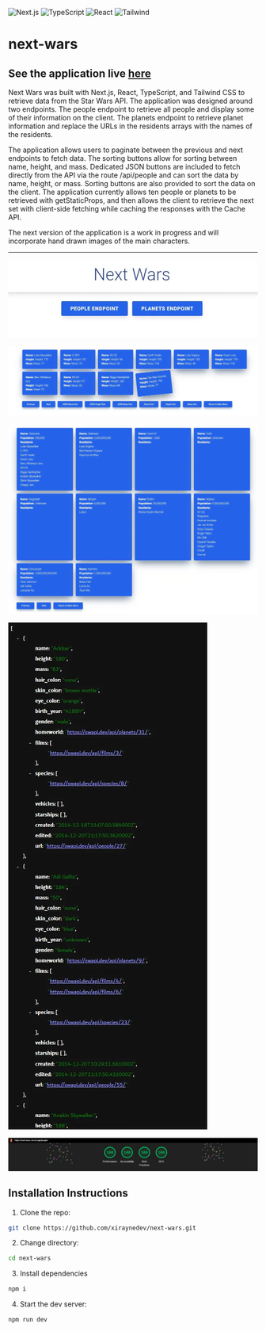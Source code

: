 ![Next.js](https://img.shields.io/badge/Next.js-13.0.0-lightgrey)
![TypeScript](https://img.shields.io/badge/TypeScript-4.8.3-blue)
![React](https://img.shields.io/badge/React-18.2.0-blue)
![Tailwind](https://img.shields.io/badge/TailwindCSS-3.2.6-blue)

# next-wars

## See the application live [here](https://next-wars.vercel.app/)

Next Wars was built with Next.js, React, TypeScript, and Tailwind CSS to retrieve data from the Star Wars API. The application was designed around two endpoints. The people endpoint to retrieve all people and display some of their information on the client. The planets endpoint to retrieve planet information and replace the URLs in the residents arrays with the names of the residents.

The application allows users to paginate between the previous and next endpoints to fetch data. The sorting buttons allow for sorting between name, height, and mass. Dedicated JSON buttons are included to fetch directly from the API via the route /api/people and can sort the data by name, height, or mass. Sorting buttons are also provided to sort the data on the client. The application currently allows ten people or planets to be retrieved with getStaticProps, and then allows the client to retrieve the next set with client-side fetching while caching the responses with the Cache API.

The next version of the application is a work in progress and will incorporate hand drawn images of the main characters.

---

![application screenshot](assets/images/application-screenshots/application-screenshot.webp)

![people screenshot](assets/images/application-screenshots/people-screenshot.webp)

![planets screenshot](assets/images/application-screenshots/planets-screenshot.webp)

![people api](assets/images/application-screenshots/people-api.webp)

![lighthouse screenshot](assets/images/application-screenshots/lighthouse.webp)

## Installation Instructions

1. Clone the repo:

```sh
git clone https://github.com/xiraynedev/next-wars.git
```

2. Change directory:

```sh
cd next-wars
```

3. Install dependencies

```sh
npm i
```

4. Start the dev server:

```sh
npm run dev
```
